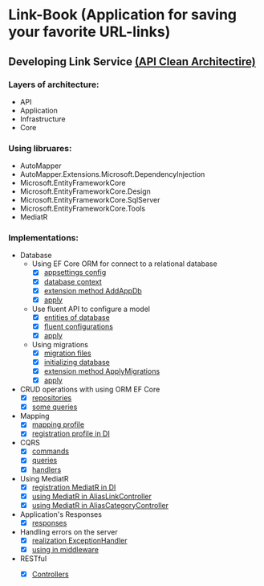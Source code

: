 # Link-Book (Application for saving your favorite URL-links)

## Developing Link Service [(API Clean Architectire)](https://github.com/Grizzly-Alex/Link-Book/tree/feature/clean_architecture/src/Services/Link)
### Layers of architecture:
- API
- Application
- Infrastructure
- Core

### Using libruares:
* AutoMapper
* AutoMapper.Extensions.Microsoft.DependencyInjection
* Microsoft.EntityFrameworkCore
* Microsoft.EntityFrameworkCore.Design
* Microsoft.EntityFrameworkCore.SqlServer
* Microsoft.EntityFrameworkCore.Tools
* MediatR

### Implementations:
* Database
  + Using EF Core ORM for connect to a relational database
    - [x] [appsettings config](https://github.com/Grizzly-Alex/Link-Book/blob/feature/clean_architecture/src/Services/Link/Link.API/appsettings.Development.json)
    - [x] [database context](https://github.com/Grizzly-Alex/Link-Book/blob/feature/clean_architecture/src/Services/Link/Link.Infrastructure/Data/AppDbContext.cs)
    - [x] [extension method AddAppDb](https://github.com/Grizzly-Alex/Link-Book/blob/feature/clean_architecture/src/Services/Link/Link.API/Configurations/ConfigureDb.cs)
    - [x] [apply](https://github.com/Grizzly-Alex/Link-Book/blob/feature/clean_architecture/src/Services/Link/Link.API/Program.cs)
      
  + Use fluent API to configure a model
     - [x] [entities of database](https://github.com/Grizzly-Alex/Link-Book/tree/feature/clean_architecture/src/Services/Link/Link.Core/Entities)
     - [x] [fluent configurations](https://github.com/Grizzly-Alex/Link-Book/tree/feature/clean_architecture/src/Services/Link/Link.Infrastructure/Data/Configurations)
     - [x] [apply](https://github.com/Grizzly-Alex/Link-Book/blob/feature/clean_architecture/src/Services/Link/Link.Infrastructure/Data/AppDbContext.cs)
  
  + Using migrations
     - [x] [migration files](https://github.com/Grizzly-Alex/Link-Book/tree/feature/clean_architecture/src/Services/Link/Link.Infrastructure/Data/Migrations)
     - [x] [initializing database](https://github.com/Grizzly-Alex/Link-Book/blob/feature/clean_architecture/src/Services/Link/Link.Infrastructure/Data/Initializer.cs)
     - [x] [extension method ApplyMigrations](https://github.com/Grizzly-Alex/Link-Book/blob/feature/clean_architecture/src/Services/Link/Link.API/Configurations/ConfigureDb.cs)
     - [x] [apply](https://github.com/Grizzly-Alex/Link-Book/blob/feature/clean_architecture/src/Services/Link/Link.API/Program.cs)

* CRUD operations with using ORM EF Core
  - [x] [repositories](https://github.com/Grizzly-Alex/Link-Book/tree/feature/clean_architecture/src/Services/Link/Link.Infrastructure/Repositories)
  - [x] [some queries](https://github.com/Grizzly-Alex/Link-Book/tree/feature/clean_architecture/src/Services/Link/Link.Infrastructure/Queries)

* Mapping
  - [x] [mapping profile](https://github.com/Grizzly-Alex/Link-Book/blob/feature/clean_architecture/src/Services/Link/Link.Application/Utilities/MappingProfile.cs)
  - [x] [registration profile in DI](https://github.com/Grizzly-Alex/Link-Book/blob/feature/clean_architecture/src/Services/Link/Link.API/Configurations/ConfigureServices.cs)
 
* CQRS
  - [x] [commands](https://github.com/Grizzly-Alex/Link-Book/tree/feature/clean_architecture/src/Services/Link/Link.Application/Commands)
  - [x] [queries](https://github.com/Grizzly-Alex/Link-Book/tree/feature/clean_architecture/src/Services/Link/Link.Application/Queries)
  - [x] [handlers](https://github.com/Grizzly-Alex/Link-Book/tree/feature/clean_architecture/src/Services/Link/Link.Application/Handlers)

* Using MediatR
  - [x] [registration MediatR in DI](https://github.com/Grizzly-Alex/Link-Book/blob/feature/clean_architecture/src/Services/Link/Link.API/Configurations/ConfigureServices.cs)
  - [x] [using MediatR in AliasLinkController](https://github.com/Grizzly-Alex/Link-Book/blob/feature/clean_architecture/src/Services/Link/Link.API/Controllers/AliasLinkController.cs)
  - [x] [using MediatR in AliasCategoryController](https://github.com/Grizzly-Alex/Link-Book/blob/feature/clean_architecture/src/Services/Link/Link.API/Controllers/AliasCategoryController.cs)

* Application's Responses
  - [x] [responses](https://github.com/Grizzly-Alex/Link-Book/tree/feature/clean_architecture/src/Services/Link/Link.Application/Responses)

* Handling errors on the server
  - [x] [realization ExceptionHandler](https://github.com/Grizzly-Alex/Link-Book/blob/feature/clean_architecture/src/Services/Link/Link.API/Utilities/ExceptionHandler.cs)
  - [x] [using in middleware](https://github.com/Grizzly-Alex/Link-Book/blob/feature/clean_architecture/src/Services/Link/Link.API/Program.cs)

* RESTful
  - [x] [Controllers](https://github.com/Grizzly-Alex/Link-Book/tree/feature/clean_architecture/src/Services/Link/Link.API/Controllers)





